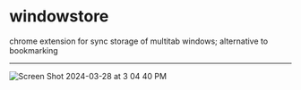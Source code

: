 # windowstore

chrome extension for sync storage of multitab windows; alternative to bookmarking

<hr>

![Screen Shot 2024-03-28 at 3 04 40 PM](https://github.com/kpunno/windowstore/assets/90220304/1787cebc-d80b-4733-aca1-9eba3f3e443b)
